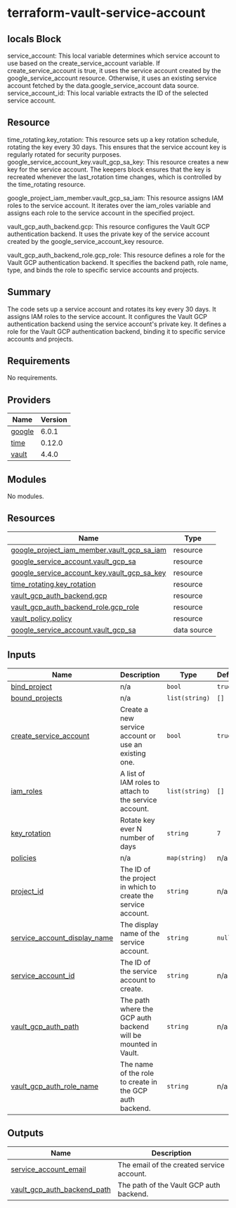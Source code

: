 # terraform-vault-service-account
## locals Block
service_account: This local variable determines which service account to use based on the create_service_account variable. 
      If create_service_account is true, it uses the service account created by the google_service_account resource. 
      Otherwise, it uses an existing service account fetched by the data.google_service_account data source.
service_account_id: This local variable extracts the ID of the selected service account.
## Resource
time_rotating.key_rotation: This resource sets up a key rotation schedule, rotating the key every 30 days. This ensures that the service account key is regularly rotated for security purposes.
google_service_account_key.vault_gcp_sa_key: This resource creates a new key for the service account. The keepers 
      block ensures that the key is recreated whenever the last_rotation time changes, 
      which is controlled by the time_rotating resource.
      
google_project_iam_member.vault_gcp_sa_iam: This resource assigns IAM roles to the service account. It iterates over the iam_roles 
      variable and assigns each role to the service account in the specified project.

vault_gcp_auth_backend.gcp: This resource configures the Vault GCP authentication backend. It uses the private key of the service 
      account created by the google_service_account_key resource.

vault_gcp_auth_backend_role.gcp_role: This resource defines a role for the Vault GCP authentication backend. It specifies the backend 
    path, role name, type, and binds the role to specific service accounts and projects.

## Summary
The code sets up a service account and rotates its key every 30 days.
It assigns IAM roles to the service account.
It configures the Vault GCP authentication backend using the service account's private key.
It defines a role for the Vault GCP authentication backend, binding it to specific service accounts and projects.

<!-- BEGIN_TF_DOCS -->
## Requirements

No requirements.

## Providers

| Name | Version |
|------|---------|
| <a name="provider_google"></a> [google](#provider\_google) | 6.0.1 |
| <a name="provider_time"></a> [time](#provider\_time) | 0.12.0 |
| <a name="provider_vault"></a> [vault](#provider\_vault) | 4.4.0 |

## Modules

No modules.

## Resources

| Name | Type |
|------|------|
| [google_project_iam_member.vault_gcp_sa_iam](https://registry.terraform.io/providers/hashicorp/google/latest/docs/resources/project_iam_member) | resource |
| [google_service_account.vault_gcp_sa](https://registry.terraform.io/providers/hashicorp/google/latest/docs/resources/service_account) | resource |
| [google_service_account_key.vault_gcp_sa_key](https://registry.terraform.io/providers/hashicorp/google/latest/docs/resources/service_account_key) | resource |
| [time_rotating.key_rotation](https://registry.terraform.io/providers/hashicorp/time/latest/docs/resources/rotating) | resource |
| [vault_gcp_auth_backend.gcp](https://registry.terraform.io/providers/hashicorp/vault/latest/docs/resources/gcp_auth_backend) | resource |
| [vault_gcp_auth_backend_role.gcp_role](https://registry.terraform.io/providers/hashicorp/vault/latest/docs/resources/gcp_auth_backend_role) | resource |
| [vault_policy.policy](https://registry.terraform.io/providers/hashicorp/vault/latest/docs/resources/policy) | resource |
| [google_service_account.vault_gcp_sa](https://registry.terraform.io/providers/hashicorp/google/latest/docs/data-sources/service_account) | data source |

## Inputs

| Name | Description | Type | Default | Required |
|------|-------------|------|---------|:--------:|
| <a name="input_bind_project"></a> [bind\_project](#input\_bind\_project) | n/a | `bool` | `true` | no |
| <a name="input_bound_projects"></a> [bound\_projects](#input\_bound\_projects) | n/a | `list(string)` | `[]` | no |
| <a name="input_create_service_account"></a> [create\_service\_account](#input\_create\_service\_account) | Create a new service account or use an existing one. | `bool` | `true` | no |
| <a name="input_iam_roles"></a> [iam\_roles](#input\_iam\_roles) | A list of IAM roles to attach to the service account. | `list(string)` | `[]` | no |
| <a name="input_key_rotation"></a> [key\_rotation](#input\_key\_rotation) | Rotate key ever N number of days | `string` | `7` | no |
| <a name="input_policies"></a> [policies](#input\_policies) | n/a | `map(string)` | n/a | yes |
| <a name="input_project_id"></a> [project\_id](#input\_project\_id) | The ID of the project in which to create the service account. | `string` | n/a | yes |
| <a name="input_service_account_display_name"></a> [service\_account\_display\_name](#input\_service\_account\_display\_name) | The display name of the service account. | `string` | `null` | no |
| <a name="input_service_account_id"></a> [service\_account\_id](#input\_service\_account\_id) | The ID of the service account to create. | `string` | n/a | yes |
| <a name="input_vault_gcp_auth_path"></a> [vault\_gcp\_auth\_path](#input\_vault\_gcp\_auth\_path) | The path where the GCP auth backend will be mounted in Vault. | `string` | n/a | yes |
| <a name="input_vault_gcp_auth_role_name"></a> [vault\_gcp\_auth\_role\_name](#input\_vault\_gcp\_auth\_role\_name) | The name of the role to create in the GCP auth backend. | `string` | n/a | yes |

## Outputs

| Name | Description |
|------|-------------|
| <a name="output_service_account_email"></a> [service\_account\_email](#output\_service\_account\_email) | The email of the created service account. |
| <a name="output_vault_gcp_auth_backend_path"></a> [vault\_gcp\_auth\_backend\_path](#output\_vault\_gcp\_auth\_backend\_path) | The path of the Vault GCP auth backend. |
<!-- END_TF_DOCS -->